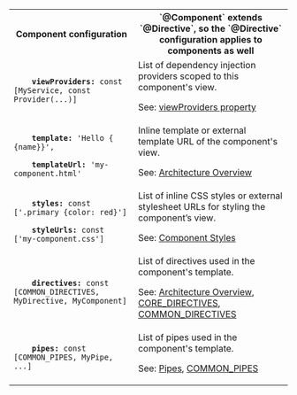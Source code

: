 <table id="component-configuration">

<tr>
  <th>Component configuration</th>
  <th markdown="1">
  `@Component` extends `@Directive`,
  so the `@Directive` configuration applies to components as well
  </th>
</tr>

<tr>
  <td class="nowrap"><code class="prettyprint lang-dart">
    <b>viewProviders:</b> const [MyService, const Provider(...)]
  </code></td>
  <td markdown="1">
  List of dependency injection providers scoped to this component's view.

  See: [viewProviders property](/angular/api/angular.core/Component/viewProviders)
  </td>
</tr>

<tr>
  <td class="nowrap"><code class="prettyprint lang-dart">
    <b>template:</b> 'Hello {&#8203;{name}}',<br>
    <b>templateUrl:</b> 'my-component.html'
  </code></td>
  <td markdown="1">
  Inline template or external template URL of the component's view.

  See: [Architecture Overview](/angular/guide/architecture)
  </td>
</tr>

<tr>
  <td class="nowrap"><code class="prettyprint lang-dart">
    <b>styles:</b> const ['.primary {color: red}']<br>
    <b>styleUrls:</b> const ['my-component.css']
  </code></td>
  <td markdown="1">
  List of inline CSS styles or external stylesheet URLs for styling the component’s view.

  See: [Component Styles](/angular/guide/component-styles)
  </td>
</tr>

<tr>
  <td class="nowrap"><code class="prettyprint lang-dart">
    <b>directives:</b> const [COMMON_DIRECTIVES, MyDirective, MyComponent]
  </code></td>
  <td markdown="1">
  List of directives used in the component's template.

  See: [Architecture Overview](/angular/guide/architecture), [CORE_DIRECTIVES](/angular/api/angular/CORE_DIRECTIVES-constant), [COMMON_DIRECTIVES](/angular/api/angular/COMMON_DIRECTIVES-constant)
  </td>
</tr>

<tr>
  <td class="nowrap"><code class="prettyprint lang-dart">
    <b>pipes:</b> const [COMMON_PIPES, MyPipe, ...]
  </code></td>
  <td markdown="1">
  List of pipes used in the component's template.

  See: [Pipes](/angular/guide/pipes), [COMMON_PIPES](/angular/api/angular/COMMON_PIPES-constant)
  </td>
</tr>

</table>
